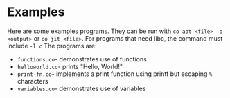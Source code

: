 # Examples
Here are some examples programs. They can be run with `co aot <file> -o <output>` or `co jit <file>`. For programs that need libc, the command must include `-l c`
The programs are:
- `functions.co`- demonstrates use of functions
- `helloworld.co`- prints "Hello, World!"
- `print-fn.co`- implements a print function using printf but escaping `%` characters
- `variables.co`- demonstrates use of variables
